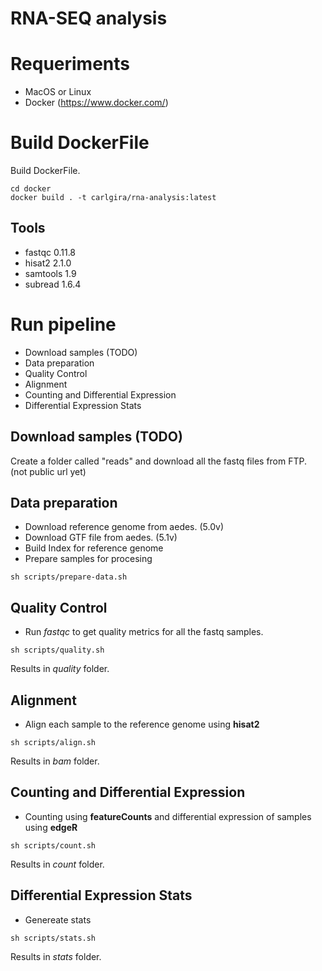 # RNA-SEQ analysis

# Requeriments

- MacOS or Linux
- Docker (https://www.docker.com/)

# Build DockerFile
Build DockerFile.
```
cd docker
docker build . -t carlgira/rna-analysis:latest
```

## Tools
- fastqc 0.11.8
- hisat2 2.1.0
- samtools 1.9
- subread 1.6.4

# Run pipeline
- Download samples (TODO)
- Data preparation
- Quality Control
- Alignment
- Counting and Differential Expression
- Differential Expression Stats

## Download samples (TODO)
Create a folder called "reads" and download all the fastq files from FTP. (not public url yet)

## Data preparation
- Download reference genome from aedes. (5.0v)
- Download GTF file from aedes. (5.1v)
- Build Index for reference genome
- Prepare samples for procesing
```
sh scripts/prepare-data.sh
```

## Quality Control
- Run *fastqc* to get quality metrics for all the fastq samples.
```
sh scripts/quality.sh
```
Results in *quality* folder.

## Alignment
- Align each sample to the reference genome using **hisat2**
```
sh scripts/align.sh
```
Results in *bam* folder.

## Counting and Differential Expression
- Counting using **featureCounts** and differential expression of samples using **edgeR**
```
sh scripts/count.sh
```
Results in *count* folder.

## Differential Expression Stats
- Genereate stats
```
sh scripts/stats.sh
```

Results in *stats* folder.
